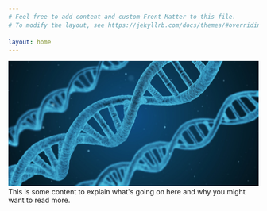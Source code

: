 ```yaml
---
# Feel free to add content and custom Front Matter to this file.
# To modify the layout, see https://jekyllrb.com/docs/themes/#overriding-theme-defaults

layout: home
---
```

![dna-1811955_1920.jpg](assets/dna-1811955_1920.jpg)
This is some content to explain what's going on here and why you might want to read more.
